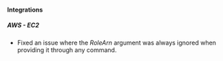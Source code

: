 
#### Integrations

##### AWS - EC2

- Fixed an issue where the *RoleArn* argument was always ignored when providing it through any command.
